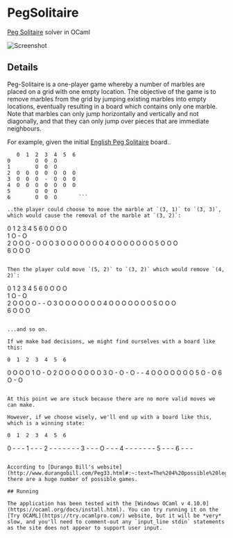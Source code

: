 # PegSolitaire
[Peg Solitaire](https://en.wikipedia.org/wiki/Peg_solitaire) solver in OCaml

![Screenshot](https://github.com/James-P-D/Peg_solitaire/blob/master/screenshot.gif)

## Details

Peg-Solitaire is a one-player game whereby a number of marbles are placed on a grid with one empty location. The objective of the game is to remove marbles from the grid by jumping existing marbles into empty locations, eventually resulting in a board which contains only one marble. Note that marbles can only jump horizontally and vertically and not diagonally, and that they can only jump over pieces that are immediate neighbours.

For example, given the initial [English Peg Solitaire](https://en.wikipedia.org/wiki/Peg_solitaire#Board) board..

```
   0  1  2  3  4  5  6 
0        O  O  O       
1        O  O  O       
2  O  O  O  O  O  O  O 
3  O  O  O  -  O  O  O 
4  O  O  O  O  O  O  O 
5        O  O  O       
6        O  O  O       ```

..the player could choose to move the marble at `(3, 1)` to `(3, 3)`, which would cause the removal of the marble at `(3, 2)`:

```
   0  1  2  3  4  5  6 
0        O  O  O       
1        O  -  O       
2  O  O  O  -  O  O  O 
3  O  O  O  O  O  O  O 
4  O  O  O  O  O  O  O 
5        O  O  O       
6        O  O  O       
```

Then the player culd move `(5, 2)` to `(3, 2)` which would remove `(4, 2)`:

```
   0  1  2  3  4  5  6 
0        O  O  O       
1        O  -  O       
2  O  O  O  O  -  -  O 
3  O  O  O  O  O  O  O 
4  O  O  O  O  O  O  O 
5        O  O  O       
6        O  O  O       
```

...and so on.

If we make bad decisions, we might find ourselves with a board like this:

```
    0  1  2  3  4  5  6 
0         O  O  O
1         O  -  O
2   O  O  O  O  O  O  O
3   O  -  O  -  O  -  -
4   O  O  O  O  O  O  O
5         O  -  O
6         O  -  O
```

At this point we are stuck because there are no more valid moves we can make.

However, if we choose wisely, we'll end up with a board like this, which is a winning state:

```
    0  1  2  3  4  5  6 
0         -  -  -
1         -  -  -
2   -  -  -  -  -  -  -
3   -  -  -  O  -  -  -
4   -  -  -  -  -  -  -
5         -  -  -
6         -  -  -
```

According to [Durango Bill's website](http://www.durangobill.com/Peg33.html#:~:text=The%204%20possible%20legal%20moves,center%20hole%2C%20the%20player%20wins.) there are a huge number of possible games.

## Running

The application has been tested with the [Windows OCaml v 4.10.0](https://ocaml.org/docs/install.html). You can try running it on the [Try OCAML](https://try.ocamlpro.com/) website, but it will be *very* slow, and you'll need to comment-out any `input_line stdin` statements as the site does not appear to support user input.
